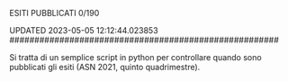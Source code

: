 ESITI PUBBLICATI 0/190 

UPDATED 2023-05-05 12:12:44.023853
######################################################

Si tratta di un semplice script in python per controllare quando sono pubblicati gli esiti (ASN 2021, quinto quadrimestre).

